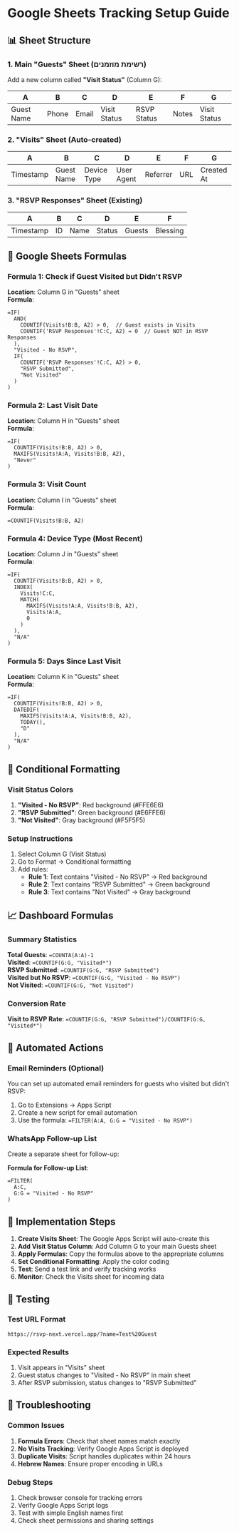 # Google Sheets Tracking Setup Guide

## 📊 **Sheet Structure**

### **1. Main "Guests" Sheet (רשימת מוזמנים)**

Add a new column called **"Visit Status"** (Column G):

| A          | B     | C     | D            | E           | F     | G            |
| ---------- | ----- | ----- | ------------ | ----------- | ----- | ------------ |
| Guest Name | Phone | Email | Visit Status | RSVP Status | Notes | Visit Status |

### **2. "Visits" Sheet (Auto-created)**

| A         | B          | C           | D          | E        | F   | G          |
| --------- | ---------- | ----------- | ---------- | -------- | --- | ---------- |
| Timestamp | Guest Name | Device Type | User Agent | Referrer | URL | Created At |

### **3. "RSVP Responses" Sheet (Existing)**

| A         | B   | C    | D      | E      | F        |
| --------- | --- | ---- | ------ | ------ | -------- |
| Timestamp | ID  | Name | Status | Guests | Blessing |

## 🔧 **Google Sheets Formulas**

### **Formula 1: Check if Guest Visited but Didn't RSVP**

**Location**: Column G in "Guests" sheet  
**Formula**:

```excel
=IF(
  AND(
    COUNTIF(Visits!B:B, A2) > 0,  // Guest exists in Visits
    COUNTIF('RSVP Responses'!C:C, A2) = 0  // Guest NOT in RSVP Responses
  ),
  "Visited - No RSVP",
  IF(
    COUNTIF('RSVP Responses'!C:C, A2) > 0,
    "RSVP Submitted",
    "Not Visited"
  )
)
```

### **Formula 2: Last Visit Date**

**Location**: Column H in "Guests" sheet  
**Formula**:

```excel
=IF(
  COUNTIF(Visits!B:B, A2) > 0,
  MAXIFS(Visits!A:A, Visits!B:B, A2),
  "Never"
)
```

### **Formula 3: Visit Count**

**Location**: Column I in "Guests" sheet  
**Formula**:

```excel
=COUNTIF(Visits!B:B, A2)
```

### **Formula 4: Device Type (Most Recent)**

**Location**: Column J in "Guests" sheet  
**Formula**:

```excel
=IF(
  COUNTIF(Visits!B:B, A2) > 0,
  INDEX(
    Visits!C:C,
    MATCH(
      MAXIFS(Visits!A:A, Visits!B:B, A2),
      Visits!A:A,
      0
    )
  ),
  "N/A"
)
```

### **Formula 5: Days Since Last Visit**

**Location**: Column K in "Guests" sheet  
**Formula**:

```excel
=IF(
  COUNTIF(Visits!B:B, A2) > 0,
  DATEDIF(
    MAXIFS(Visits!A:A, Visits!B:B, A2),
    TODAY(),
    "D"
  ),
  "N/A"
)
```

## 🎨 **Conditional Formatting**

### **Visit Status Colors**

1. **"Visited - No RSVP"**: Red background (#FFE6E6)
2. **"RSVP Submitted"**: Green background (#E6FFE6)
3. **"Not Visited"**: Gray background (#F5F5F5)

### **Setup Instructions**

1. Select Column G (Visit Status)
2. Go to Format → Conditional formatting
3. Add rules:
   - **Rule 1**: Text contains "Visited - No RSVP" → Red background
   - **Rule 2**: Text contains "RSVP Submitted" → Green background
   - **Rule 3**: Text contains "Not Visited" → Gray background

## 📈 **Dashboard Formulas**

### **Summary Statistics**

**Total Guests**: `=COUNTA(A:A)-1`  
**Visited**: `=COUNTIF(G:G, "Visited*")`  
**RSVP Submitted**: `=COUNTIF(G:G, "RSVP Submitted")`  
**Visited but No RSVP**: `=COUNTIF(G:G, "Visited - No RSVP")`  
**Not Visited**: `=COUNTIF(G:G, "Not Visited")`

### **Conversion Rate**

**Visit to RSVP Rate**: `=COUNTIF(G:G, "RSVP Submitted")/COUNTIF(G:G, "Visited*")`

## 🔄 **Automated Actions**

### **Email Reminders (Optional)**

You can set up automated email reminders for guests who visited but didn't RSVP:

1. Go to Extensions → Apps Script
2. Create a new script for email automation
3. Use the formula: `=FILTER(A:A, G:G = "Visited - No RSVP")`

### **WhatsApp Follow-up List**

Create a separate sheet for follow-up:

**Formula for Follow-up List**:

```excel
=FILTER(
  A:C,
  G:G = "Visited - No RSVP"
)
```

## 🚀 **Implementation Steps**

1. **Create Visits Sheet**: The Google Apps Script will auto-create this
2. **Add Visit Status Column**: Add Column G to your main Guests sheet
3. **Apply Formulas**: Copy the formulas above to the appropriate columns
4. **Set Conditional Formatting**: Apply the color coding
5. **Test**: Send a test link and verify tracking works
6. **Monitor**: Check the Visits sheet for incoming data

## 📱 **Testing**

### **Test URL Format**

```
https://rsvp-next.vercel.app/?name=Test%20Guest
```

### **Expected Results**

1. Visit appears in "Visits" sheet
2. Guest status changes to "Visited - No RSVP" in main sheet
3. After RSVP submission, status changes to "RSVP Submitted"

## 🔧 **Troubleshooting**

### **Common Issues**

1. **Formula Errors**: Check that sheet names match exactly
2. **No Visits Tracking**: Verify Google Apps Script is deployed
3. **Duplicate Visits**: Script handles duplicates within 24 hours
4. **Hebrew Names**: Ensure proper encoding in URLs

### **Debug Steps**

1. Check browser console for tracking errors
2. Verify Google Apps Script logs
3. Test with simple English names first
4. Check sheet permissions and sharing settings

